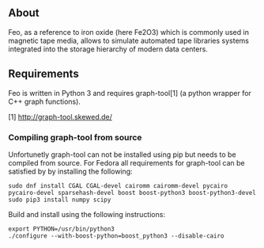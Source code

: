 ## About

Feo, as a reference to iron oxide (here Fe2O3) which is commonly used in magnetic tape media, allows to simulate automated tape libraries systems integrated into the storage hierarchy of modern data centers.

## Requirements

Feo is written in Python 3 and requires graph-tool[1] (a python wrapper for C++ 
graph functions).

[1] http://graph-tool.skewed.de/

### Compiling graph-tool from source

Unfortunetly graph-tool can not be installed using pip but needs to be compiled
from source. For Fedora all requirements for graph-tool can be satisfied by
by installing the following:

	sudo dnf install CGAL CGAL-devel cairomm cairomm-devel pycairo pycairo-devel sparsehash-devel boost boost-python3 boost-python3-devel
	sudo pip3 install numpy scipy

Build and install using the following instructions:

	export PYTHON=/usr/bin/python3
	./configure --with-boost-python=boost_python3 --disable-cairo
